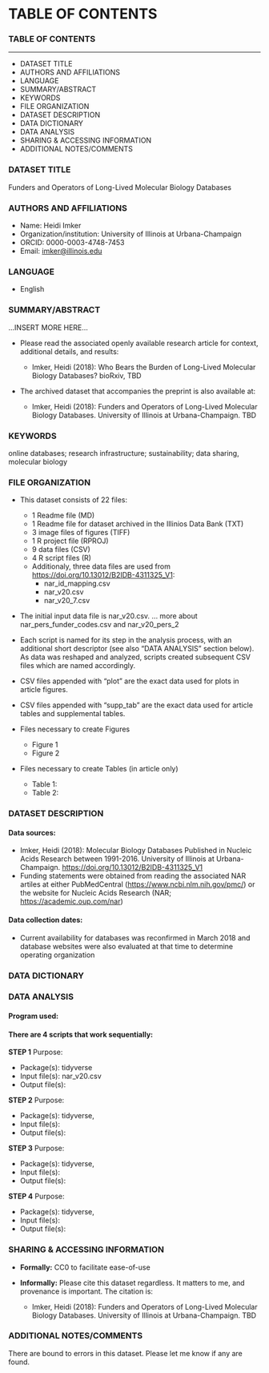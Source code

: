 # TABLE OF CONTENTS
### TABLE OF CONTENTS
---------------------

* DATASET TITLE
* AUTHORS AND AFFILIATIONS
* LANGUAGE
* SUMMARY/ABSTRACT
* KEYWORDS
* FILE ORGANIZATION
* DATASET DESCRIPTION 
* DATA DICTIONARY
* DATA ANALYSIS
* SHARING & ACCESSING INFORMATION
* ADDITIONAL NOTES/COMMENTS

### DATASET TITLE

Funders and Operators of Long-Lived Molecular Biology Databases

### AUTHORS AND AFFILIATIONS

* Name: Heidi Imker
* Organization/institution: University of Illinois at Urbana-Champaign
* ORCID: 0000-0003-4748-7453
* Email: imker@illinois.edu

### LANGUAGE

* English

### SUMMARY/ABSTRACT

...INSERT MORE HERE...

* Please read the associated openly available research article for context, additional details, and results: 

  * Imker, Heidi (2018): Who Bears the Burden of Long-Lived Molecular Biology Databases? bioRxiv, TBD

* The archived dataset that accompanies the preprint is also available at:

  * Imker, Heidi (2018): Funders and Operators of Long-Lived Molecular Biology Databases. University of Illinois at Urbana-Champaign. TBD
  
### KEYWORDS

online databases; research infrastructure; sustainability; data sharing, molecular biology

### FILE ORGANIZATION

* This dataset consists of 22 files:
  * 1 Readme file (MD)
  * 1 Readme file for dataset archived in the Illinios Data Bank (TXT)
  * 3 image files of figures (TIFF)
  * 1 R project file (RPROJ)
  * 9 data files (CSV) 
  * 4 R script files (R)
  * Additionaly, three data files are used from https://doi.org/10.13012/B2IDB-4311325_V1:
    * nar_id_mapping.csv
    * nar_v20.csv
    * nar_v20_7.csv
  
* The initial input data file is nar_v20.csv. ... more about nar_pers_funder_codes.csv and nar_v20_pers_2

* Each script is named for its step in the analysis process, with an additional short descriptor (see also “DATA ANALYSIS” section below). As data was reshaped and analyzed, scripts created subsequent CSV files which are named accordingly.

* CSV files appended with “plot” are the exact data used for plots in article figures. 

* CSV files appended with “supp_tab” are the exact data used for article tables and supplemental tables.

* Files necessary to create Figures
  * Figure 1 
  * Figure 2 

* Files necessary to create Tables (in article only)
  * Table 1: 
  * Table 2:

### DATASET DESCRIPTION 

#### Data sources: 

* Imker, Heidi (2018): Molecular Biology Databases Published in Nucleic Acids Research between 1991-2016. University of Illinois at Urbana-Champaign. https://doi.org/10.13012/B2IDB-4311325_V1
* Funding statements were obtained from reading the associated NAR artiles at either PubMedCentral (https://www.ncbi.nlm.nih.gov/pmc/) or the website for Nucleic Acids Research (NAR; https://academic.oup.com/nar)

#### Data collection dates:

* Current availability for databases was reconfirmed in March 2018 and database websites were also evaluated at that time to determine operating organization

### DATA DICTIONARY


### DATA ANALYSIS

#### Program used:

#### There are 4 scripts that work sequentially:

**STEP 1** Purpose: 
   * Package(s): tidyverse
   * Input file(s):  nar_v20.csv
   * Output file(s): 
   
**STEP 2** Purpose: 
   * Package(s): tidyverse,
   * Input file(s): 
   * Output file(s): 

**STEP 3** Purpose: 
   * Package(s): tidyverse, 
   * Input file(s): 
   * Output file(s): 

**STEP 4** Purpose:
   * Package(s): tidyverse, 
   * Input file(s): 
   * Output file(s): 

### SHARING & ACCESSING INFORMATION

* **Formally:** CC0 to facilitate ease-of-use
* **Informally:** Please cite this dataset regardless. It matters to me, and provenance is important. The citation is:

   * Imker, Heidi (2018): Funders and Operators of Long-Lived Molecular Biology Databases. University of Illinois at Urbana-Champaign. TBD

### ADDITIONAL NOTES/COMMENTS

There are bound to errors in this dataset. Please let me know if any are found. 





